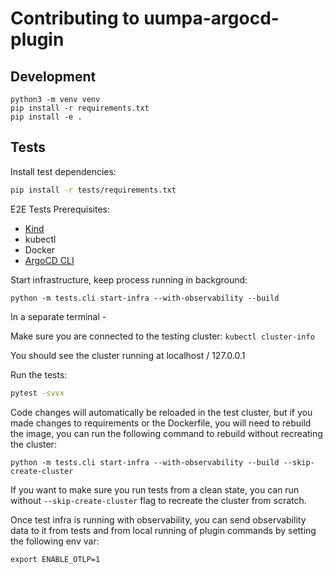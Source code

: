 # Contributing to uumpa-argocd-plugin

## Development

```
python3 -m venv venv
pip install -r requirements.txt
pip install -e .
```

## Tests

Install test dependencies:

```bash
pip install -r tests/requirements.txt
```

E2E Tests Prerequisites:

* [Kind](https://kind.sigs.k8s.io/docs/user/quick-start#installing-from-release-binaries)
* kubectl
* Docker
* [ArgoCD CLI](https://argo-cd.readthedocs.io/en/stable/getting_started/#2-download-argo-cd-cli)

Start infrastructure, keep process running in background:

```
python -m tests.cli start-infra --with-observability --build
```

In a separate terminal -

Make sure you are connected to the testing cluster: `kubectl cluster-info`

You should see the cluster running at localhost / 127.0.0.1

Run the tests:

```bash
pytest -svvx
```

Code changes will automatically be reloaded in the test cluster, but if you made changes
to requirements or the Dockerfile, you will need to rebuild the image, you can run the following command
to rebuild without recreating the cluster:

```
python -m tests.cli start-infra --with-observability --build --skip-create-cluster
```

If you want to make sure you run tests from a clean state, you can run without `--skip-create-cluster` flag to
recreate the cluster from scratch.

Once test infra is running with observability, you can send observability data to it from tests and from local running 
of plugin commands by setting the following env var:

```
export ENABLE_OTLP=1
```
